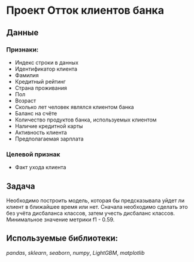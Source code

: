 # Проект Отток клиентов банка
## Данные
### Признаки:
  - Индекс строки в данных
  - Идентификатор клиента
  - Фамилия
  - Кредитный рейтинг
  - Страна проживания
  - Пол
  - Возраст
  - Сколько лет человек являлся клиентом банка
  - Баланс на счёте
  - Количество продуктов банка, используемых клиентом
  - Наличие кредитной карты
  - Активность клиента
  - Предполагаемая зарплата
 ### Целевой признак
 - Факт ухода клиента
 ## Задача
 Необходимо построить модель, которая бы предсказывала уйдет ли клиент в ближайшее время или нет. Сначала необходимо сделать это без учёта дисбаланса классов, затем учесть дисбаланс классов. Минимальное значение метрики f1 - 0.59. 
 ## Используемые библиотеки:
 *pandas*, *sklearn*, *seaborn*, *numpy*, *LightGBM*, *matplotlib*
 
